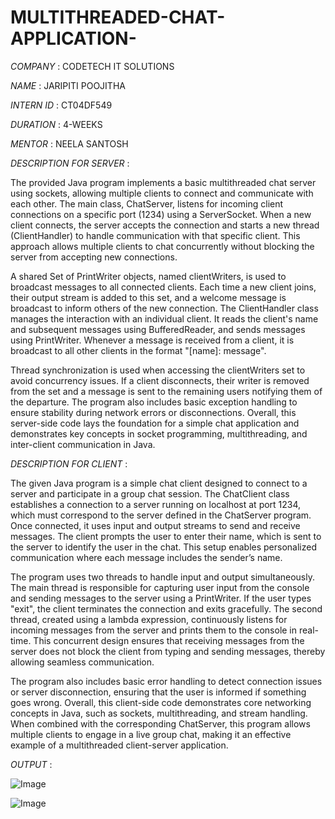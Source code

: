 # MULTITHREADED-CHAT-APPLICATION-

*COMPANY* : CODETECH IT SOLUTIONS

*NAME* : JARIPITI POOJITHA

*INTERN ID* : CT04DF549

*DURATION* : 4-WEEKS

*MENTOR* : NEELA SANTOSH

*DESCRIPTION FOR SERVER* :

The provided Java program implements a basic multithreaded chat server using sockets, allowing multiple clients to connect and communicate with each other. The main class, ChatServer, listens for incoming client connections on a specific port (1234) using a ServerSocket. When a new client connects, the server accepts the connection and starts a new thread (ClientHandler) to handle communication with that specific client. This approach allows multiple clients to chat concurrently without blocking the server from accepting new connections.

A shared Set of PrintWriter objects, named clientWriters, is used to broadcast messages to all connected clients. Each time a new client joins, their output stream is added to this set, and a welcome message is broadcast to inform others of the new connection. The ClientHandler class manages the interaction with an individual client. It reads the client's name and subsequent messages using BufferedReader, and sends messages using PrintWriter. Whenever a message is received from a client, it is broadcast to all other clients in the format "[name]: message".

Thread synchronization is used when accessing the clientWriters set to avoid concurrency issues. If a client disconnects, their writer is removed from the set and a message is sent to the remaining users notifying them of the departure. The program also includes basic exception handling to ensure stability during network errors or disconnections. Overall, this server-side code lays the foundation for a simple chat application and demonstrates key concepts in socket programming, multithreading, and inter-client communication in Java.

*DESCRIPTION FOR CLIENT* :

The given Java program is a simple chat client designed to connect to a server and participate in a group chat session. The ChatClient class establishes a connection to a server running on localhost at port 1234, which must correspond to the server defined in the ChatServer program. Once connected, it uses input and output streams to send and receive messages. The client prompts the user to enter their name, which is sent to the server to identify the user in the chat. This setup enables personalized communication where each message includes the sender’s name.

The program uses two threads to handle input and output simultaneously. The main thread is responsible for capturing user input from the console and sending messages to the server using a PrintWriter. If the user types "exit", the client terminates the connection and exits gracefully. The second thread, created using a lambda expression, continuously listens for incoming messages from the server and prints them to the console in real-time. This concurrent design ensures that receiving messages from the server does not block the client from typing and sending messages, thereby allowing seamless communication.

The program also includes basic error handling to detect connection issues or server disconnection, ensuring that the user is informed if something goes wrong. Overall, this client-side code demonstrates core networking concepts in Java, such as sockets, multithreading, and stream handling. When combined with the corresponding ChatServer, this program allows multiple clients to engage in a live group chat, making it an effective example of a multithreaded client-server application.


*OUTPUT* :

![Image](https://github.com/user-attachments/assets/d09bebaf-76a0-4f60-aaea-fe63b0e89811)


![Image](https://github.com/user-attachments/assets/c27e3f22-2e1d-4b76-a5f1-47d6e6c08761)




